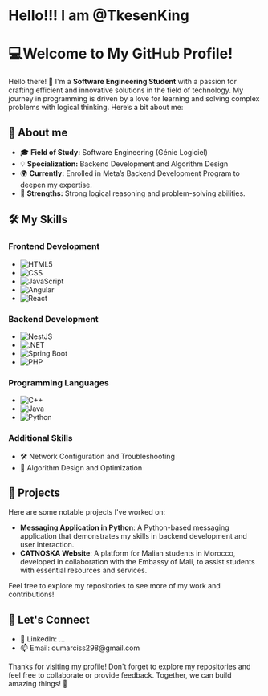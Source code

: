 # Hello!!! I am @TkesenKing 
# 💻Welcome to My GitHub Profile!

Hello there! 👋 I'm a **Software Engineering Student** with a passion for crafting efficient and innovative solutions in the field of technology. My journey in programming is driven by a love for learning and solving complex problems with logical thinking. Here’s a bit about me:

## 🌟 About me

- 🎓 **Field of Study:** Software Engineering (Génie Logiciel)
- 💡 **Specialization:** Backend Development and Algorithm Design
- 🌍 **Currently:** Enrolled in Meta’s Backend Development Program to deepen my expertise.
- 🧠 **Strengths:** Strong logical reasoning and problem-solving abilities.

## 🛠️ My Skills

### **Frontend Development**

- ![HTML5](https://img.shields.io/badge/HTML5-%23E34F26.svg?style=for-the-badge&logo=html5&logoColor=white)
- ![CSS](https://img.shields.io/badge/CSS3-%231572B6.svg?style=for-the-badge&logo=css3&logoColor=white)
- ![JavaScript](https://img.shields.io/badge/JavaScript-%23F7DF1E.svg?style=for-the-badge&logo=javascript&logoColor=black)
- ![Angular](https://img.shields.io/badge/Angular-DD0031.svg?style=for-the-badge&logo=angular&logoColor=white)
- ![React](https://img.shields.io/badge/React-20232A.svg?style=for-the-badge&logo=react&logoColor=61DAFB)

### **Backend Development**

- ![NestJS](https://img.shields.io/badge/NestJS-%23E0234E.svg?style=for-the-badge&logo=nestjs&logoColor=white)
- ![.NET](https://img.shields.io/badge/.NET-512BD4.svg?style=for-the-badge&logo=dotnet&logoColor=white)
- ![Spring Boot](https://img.shields.io/badge/Spring%20Boot-6DB33F.svg?style=for-the-badge&logo=springboot&logoColor=white)
- ![PHP](https://img.shields.io/badge/PHP-%23777BB4.svg?style=for-the-badge&logo=php&logoColor=white)

### **Programming Languages**

- ![C++](https://img.shields.io/badge/C++-%2300599C.svg?style=for-the-badge&logo=c%2B%2B&logoColor=white)
- ![Java](https://img.shields.io/badge/Java-%23ED8B00.svg?style=for-the-badge&logo=java&logoColor=white)
- ![Python](https://img.shields.io/badge/Python-%233776AB.svg?style=for-the-badge&logo=python&logoColor=white)

### **Additional Skills**

- 🛠️ Network Configuration and Troubleshooting
- 📐 Algorithm Design and Optimization

## 🚀 Projects

Here are some notable projects I've worked on:

- **Messaging Application in Python**: A Python-based messaging application that demonstrates my skills in backend development and user interaction.
- **CATNOSKA Website**: A platform for Malian students in Morocco, developed in collaboration with the Embassy of Mali, to assist students with essential resources and services.

Feel free to explore my repositories to see more of my work and contributions!

## 🔗 Let's Connect

- 💼 LinkedIn: ...
- 📫 Email: oumarciss298\@gmail.com

Thanks for visiting my profile! Don't forget to explore my repositories and feel free to collaborate or provide feedback. Together, we can build amazing things! 🚀



<!---
TksevenKing/TksevenKing is a ✨ special ✨ repository because its `README.md` (this file) appears on your GitHub profile.
You can click the Preview link to take a look at your changes.
--->
